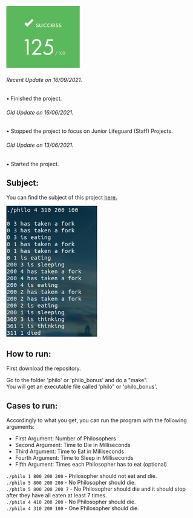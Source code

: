 ![GitHub Logo](/extras/images/Success.png)

###### <i>Recent Update on 16/09/2021.</i>
• Finished the project.

###### <i>Old Update on 16/06/2021.</i>
• Stopped the project to focus on Junior Lifeguard (Staff) Projects.

###### <i>Old Update on 13/06/2021.</i>
• Started the project.

## Subject:

You can find the subject of this project [here.](https://github.com/Olbrien/42Lisboa-lvl_3_philosophers/blob/main/extras/lvl_3_philosophers.pdf)

![GitHub Logo](/extras/images/pic1.png)

## How to run:

First download the repository.

Go to the folder 'philo' or 'philo_bonus' and do a "make".\
You will get an executable file called 'philo" or 'philo_bonus'.

## Cases to run:

Accordingly to what you get, you can run the program with the following arguments:

- First Argument: Number of Philosophers
- Second Argument: Time to Die in Milliseconds
- Third Argument: Time to Eat in Milliseconds
- Fourth Argument: Time to Sleep in Milliseconds
- Fifth Argument: Times each Philosopher has to eat (optional)

`./philo 1 800 200 200` - Philosopher should not eat and die.\
`./philo 5 800 200 200` - No Philosopher should die.\
`./philo 5 800 200 200 7` - No Philosopher should die and it should stop after they have all eaten at least 7 times.\
`./philo 4 410 200 200` - No Philosopher should die.\
`./philo 4 310 200 100` - One Philosopher should die.
